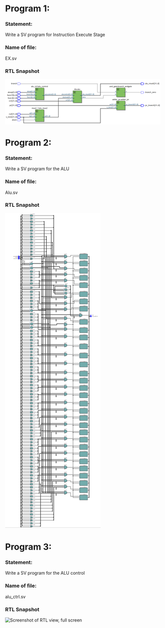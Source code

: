 # Program 1: 
### Statement: 
Write a SV program for Instruction Execute Stage

### Name of file:
EX.sv

### RTL Snapshot
![Screenshot of RTL view, full screen](https://github.com/ChethanReddyGN/COD-Lab/blob/ebabb5edb58c56f38fe95ba6c293fad1d959a5fe/week8/EX.png)

# Program 2: 
### Statement: 
Write a SV program for the ALU

### Name of file:
Alu.sv

### RTL Snapshot
![Screenshot of RTL view, full screen](https://github.com/ChethanReddyGN/COD-Lab/blob/ebabb5edb58c56f38fe95ba6c293fad1d959a5fe/week8/Alu.png)

# Program 3: 
### Statement: 
Write a SV program for the ALU control

### Name of file:
alu_ctrl.sv

### RTL Snapshot
![Screenshot of RTL view, full screen](https://github.com/ChethanReddyGN/COD-Lab/blob/ebabb5edb58c56f38fe95ba6c293fad1d959a5fe/week8/alu_strl.png)
